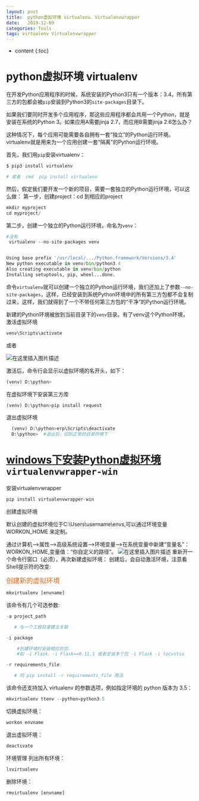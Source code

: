 ```yaml
---
layout: post
title:  python虚拟环境 virtualenv、Virtualenvwrapper
date:   2019-12-09
categories: Tools
tags: virtualenv Virtualenvwrapper
---
```

* content
{:toc}






# python虚拟环境 virtualenv

在开发Python应用程序的时候，系统安装的Python3只有一个版本：3.4。所有第三方的包都会被`pip`安装到Python3的`site-packages`目录下。

如果我们要同时开发多个应用程序，那这些应用程序都会共用一个Python，就是安装在系统的Python 3。如果应用A需要jinja 2.7，而应用B需要jinja 2.6怎么办？

这种情况下，每个应用可能需要各自拥有一套“独立”的Python运行环境。virtualenv就是用来为一个应用创建一套“隔离”的Python运行环境。

首先，我们用`pip`安装virtualenv：

```python
$ pip3 install virtualenv

# 或者  cmd  pip install virtualenv

```
然后，假定我们要开发一个新的项目，需要一套独立的Python运行环境，可以这么做：
第一步，创建project：cd 到相应的project

```python
mkdir myproject
cd myproject/

```
第二步，创建一个独立的Python运行环境，命名为`venv`：

```python
#没有
 virtualenv --no-site-packages venv


Using base prefix '/usr/local/.../Python.framework/Versions/3.4'
New python executable in venv/bin/python3.4
Also creating executable in venv/bin/python
Installing setuptools, pip, wheel...done.
```
命令`virtualenv`就可以创建一个独立的Python运行环境，我们还加上了参数`--no-site-packages`，这样，已经安装到系统Python环境中的所有第三方包都不会复制过来，这样，我们就得到了一个不带任何第三方包的“干净”的Python运行环境。

新建的Python环境被放到当前目录下的`venv`目录。有了venv这个Python环境，
激活虚拟环境

```python
venv\Scripts\activate
```
或者

![在这里插入图片描述](https://img-blog.csdnimg.cn/20191023200605344.png)



激活后，命令行会显示以虚拟环境的名开头，如下：

```python
(venv) D:\python>
```

在虚拟环境下安装第三方库

```python
(venv) D:\python>pip install request
```
退出虚拟环境

```python
  (venv) D:\python>erp\Scripts\deactivate
  D:\python>  #退出后，回到正常的目录环境下
```
# [windows下安装Python虚拟环境](http://kuanghy.github.io/2016/01/21/python-virtualenvwrapper)`virtualenvwrapper-win`
安装virtualenvwrapper

```python
pip install virtualenvwrapper-win
```
创建虚拟环境

默认创建的虚拟环境位于C:\Users\username\envs,可以通过环境变量 WORKON_HOME 来定制。

通过计算机-->属性-->高级系统设置-->环境变量-->在系统变量中新建“变量名”：WORKON_HOME,变量值：“你自定义的路径”。
![在这里插入图片描述](https://img-blog.csdnimg.cn/2019111216480023.png?x-oss-process=image/watermark,type_ZmFuZ3poZW5naGVpdGk,shadow_10,text_aHR0cHM6Ly9ibG9nLmNzZG4ubmV0L0hIRzIwMTcxMjI2,size_16,color_FFFFFF,t_70)
重新开一个命令行窗口（必须），再次新建虚拟环境：
创建后，会自动激活环境，注意看Shell提示符的改变:

<font color=#D2691E size=4>创建新的虚拟环境</font>

```python
mkvirtualenv [envname]
```
该命令有几个可选参数:

```python
-a project_path

   # 与一个工程目录建立关联

-i package

    #创建环境时安装相应的包.
    #如 -i Flask、-i Flask==0.11.1 或者安装多个包 -i Flask -i locustio

-r requirements_file

   # 同 pip install -r requirements_file 用法
```
该命令还支持加入 virtualenv 的参数选项，例如指定环境的 python 版本为 3.5：

```python
mkvirtualenv ttenv --python=python3.5
```
切换虚拟环境：

```python
workon envname
```
退出虚拟环境：

```python
deactivate
```
环境管理
列出所有环境：

```python
lsvirtualenv
```
删除环境：

```python
rmvirtualenv [envname]
```

